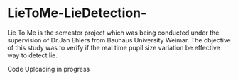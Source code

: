 # LieToMe-LieDetection-
Lie To Me is the semester project which was being conducted under the supervision of Dr.Jan Ehlers from Bauhaus University Weimar. The objective of this study was to verify if the real time pupil size variation be effective way to detect lie.


Code Uploading in progress
